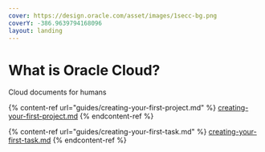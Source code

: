 ```yaml
---
cover: https://design.oracle.com/asset/images/1secc-bg.png
coverY: -386.9639794168096
layout: landing
---
```


# What is Oracle Cloud?

Cloud documents for humans

{% content-ref url="guides/creating-your-first-project.md" %}
[creating-your-first-project.md](guides/creating-your-first-project.md)
{% endcontent-ref %}

{% content-ref url="guides/creating-your-first-task.md" %}
[creating-your-first-task.md](guides/creating-your-first-task.md)
{% endcontent-ref %}
